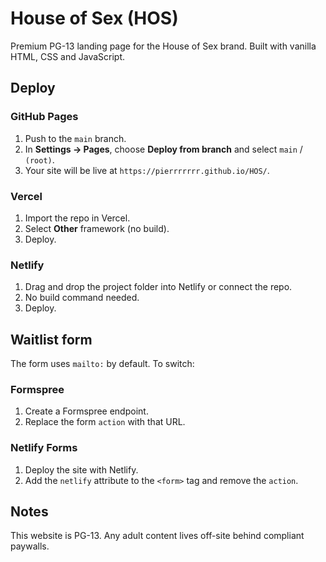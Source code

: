 # House of Sex (HOS)

Premium PG-13 landing page for the House of Sex brand. Built with vanilla HTML, CSS and JavaScript.

## Deploy

### GitHub Pages
1. Push to the `main` branch.
2. In **Settings → Pages**, choose **Deploy from branch** and select `main` / `(root)`.
3. Your site will be live at `https://pierrrrrrr.github.io/HOS/`.

### Vercel
1. Import the repo in Vercel.
2. Select **Other** framework (no build).
3. Deploy.

### Netlify
1. Drag and drop the project folder into Netlify or connect the repo.
2. No build command needed.
3. Deploy.

## Waitlist form
The form uses `mailto:` by default. To switch:

### Formspree
1. Create a Formspree endpoint.
2. Replace the form `action` with that URL.

### Netlify Forms
1. Deploy the site with Netlify.
2. Add the `netlify` attribute to the `<form>` tag and remove the `action`.

## Notes
This website is PG-13. Any adult content lives off-site behind compliant paywalls.
